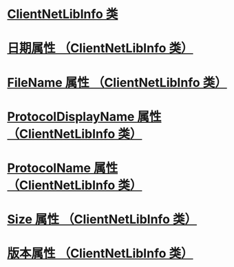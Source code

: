 # [ClientNetLibInfo 类](clientnetlibinfo-class.md)
# [日期属性 （ClientNetLibInfo 类）](date-property-clientnetlibinfo-class.md)
# [FileName 属性 （ClientNetLibInfo 类）](filename-property-clientnetlibinfo-class.md)
# [ProtocolDisplayName 属性 （ClientNetLibInfo 类）](protocoldisplayname-property-clientnetlibinfo-class.md)
# [ProtocolName 属性 （ClientNetLibInfo 类）](protocolname-property-clientnetlibinfo-class.md)
# [Size 属性 （ClientNetLibInfo 类）](size-property-clientnetlibinfo-class.md)
# [版本属性 （ClientNetLibInfo 类）](version-property-clientnetlibinfo-class.md)
